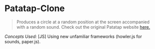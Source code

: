 # Patatap-Clone

> Produces a circle at a random position at the screen accompanied with a random sound.
> Check out the original Patatap website [here.](http://patatap.com)

_Concepts Used:_ [JS] Using new unfamiliar frameworks (howler.js for sounds, paper.js).

